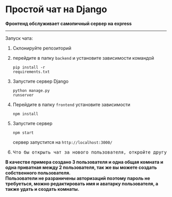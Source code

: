 # Простой чат на Django
**Фронтенд обслуживает самопичный сервер на express**<br>
<hr>
Запуск чата:<br>

1. Склонируйте репозиторий

2. перейдите в папку `backend` и установите зависимости командой <pre><code>pip install -r requirements.txt</code></pre>

3. Запустите сервер Django <pre><code>python manage.py runserver</code></pre>

4. Перейдите в папку `frontend` установите зависимости <pre><code>npm install</code></pre>

5. Запустите сервер <pre><code>npm start</code></pre> сервер запустится на `http://localhost:3000/`

6. <pre>Что бы открыть чат за нового пользователя, откройте другую вкладку в браузере!</pre>

**В качестве примера создано 3 пользователя и одна общая комната и одна приватная между 2 пользователя, так же вы можете создать собственного пользователя.** <br>
**Пользователи не разраничены авторизаций поэтому пароль не требуеться, можно редактировать имя и аватарку пользователя, а также удать и создать комнаты.**
